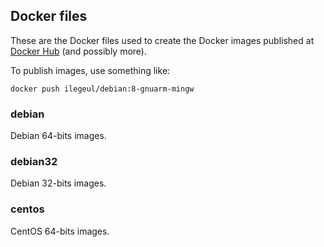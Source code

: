 ## Docker files

These are the Docker files used to create the Docker images published at [Docker Hub](https://hub.docker.com/u/ilegeul/) (and possibly more).

To publish images, use something like:

	docker push ilegeul/debian:8-gnuarm-mingw

### debian

Debian 64-bits images.

### debian32

Debian 32-bits images.

### centos

CentOS 64-bits images. 